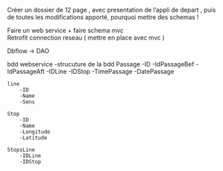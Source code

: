 Créer un dossier de 12 page , avec presentation de l’appli de depart , puis de toutes les modifications apporté, pourquoi  mettre des schemas !

Faire un web service + faire schema mvc  
Retrofit connection reseau ( mettre en place avec mvc )


Dbflow -> DAO

bdd webservice
-strucuture de la bdd
    Passage
        -ID
        -IdPassageBef
        -IdPassageAft
        -IDLine
        -IDStop
        -TimePassage
        -DatePassage

    line
        -ID
        -Name
        -Sens

    Stop
        -ID
        -Name
        -Longitude
        -Latitude

    StopsLine
        -IDLine
        -IDStop

